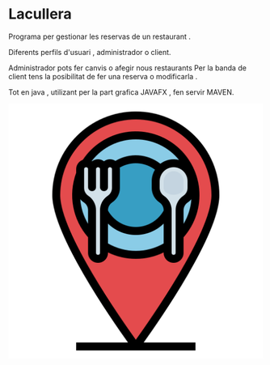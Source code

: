 # Lacullera

Programa per gestionar les reservas de un restaurant . 

Diferents perfils d'usuari , administrador o client.

Administrador pots fer canvis o afegir nous restaurants
Per la banda de client tens la posibilitat de fer una reserva o modificarla .

Tot en java , utilizant per la part grafica JAVAFX , fen servir MAVEN.


![Lacullera.png](https://github.com/victor39/Lacullera/blob/master/Lacullera.PNG)

